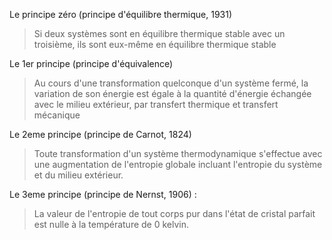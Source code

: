 Le principe zéro (principe d'équilibre thermique, 1931)
> Si deux systèmes sont en équilibre thermique stable avec un troisième, ils sont eux-même en équilibre thermique stable

Le 1er principe (principe d'équivalence)
> Au cours d'une transformation quelconque d'un système fermé, la variation de son énergie est égale à la quantité d'énergie échangée avec le milieu extérieur, par transfert thermique et transfert mécanique

Le 2eme principe (principe de Carnot, 1824)
> Toute transformation d'un système thermodynamique s'effectue avec une augmentation de l'entropie globale incluant l'entropie du système et du milieu extérieur.

Le 3eme principe (principe de Nernst, 1906) :
> La valeur de l'entropie de tout corps pur dans l'état de cristal parfait est nulle à la température de 0 kelvin.